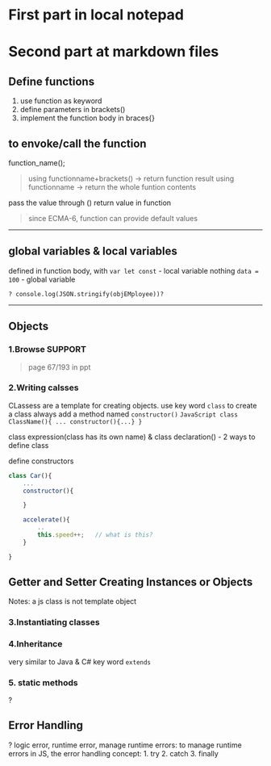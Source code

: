# First part in local notepad
# Second part at markdown files

## Define functions
1. use function as keyword
2. define parameters in brackets()
3. implement the function body in braces{}

## to envoke/call the function
function_name();
> using functionname+brackets() -> return function result
> using functionname -> return the whole funtion contents


pass the value through ()
return value in function

> since ECMA-6, function can provide default values

---

## global variables & local variables
defined in function body, 
    with `var let const` - local variable 
    nothing `data = 100` - global variable

    ? console.log(JSON.stringify(objEMployee))?


---
## Objects
### 1.Browse SUPPORT
> page 67/193 in ppt
### 2.Writing calsses
CLassess are a template for creating objects.
    use key word `class` to create a class
    always add a method named `constructor()`
    ```JavaScript
    class ClassName(){
        ...
        constructor(){...}
    }
    ```

class expression(class has its own name) & class declaration() - 2 ways to define class

define constructors

```JavaScript
class Car(){
    ...
    constructor(){

    }

    accelerate(){
        ..
        this.speed++;   // what is this?
    }

}
```



Getter and Setter
Creating Instances or Objects
---
Notes: a js class is not template object

### 3.Instantiating classes

### 4.Inheritance
very similar to Java & C#
key word `extends`


### 5. static methods
?

## Error Handling
?
logic error, runtime error, 
manage runtime errors: 
    to manage runtime errors in JS, the error handling concept:
        1. try
        2. catch
        3. finally
    